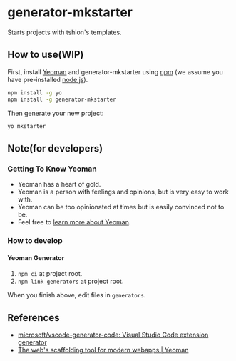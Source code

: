 # generator-mkstarter
Starts projects with tshion's templates.


## How to use(WIP)
First, install [Yeoman](http://yeoman.io) and generator-mkstarter using [npm](https://www.npmjs.com/) (we assume you have pre-installed [node.js](https://nodejs.org/)).

```bash
npm install -g yo
npm install -g generator-mkstarter
```

Then generate your new project:

```bash
yo mkstarter
```


## Note(for developers)
### Getting To Know Yeoman
 * Yeoman has a heart of gold.
 * Yeoman is a person with feelings and opinions, but is very easy to work with.
 * Yeoman can be too opinionated at times but is easily convinced not to be.
 * Feel free to [learn more about Yeoman](http://yeoman.io/).

### How to develop
#### Yeoman Generator
1. ```npm ci``` at project root.
2. ```npm link generators``` at project root.

When you finish above, edit files in ```generators```.



## References
* [microsoft/vscode-generator-code: Visual Studio Code extension generator](https://github.com/microsoft/vscode-generator-code)
* [The web's scaffolding tool for modern webapps | Yeoman](https://yeoman.io/)
